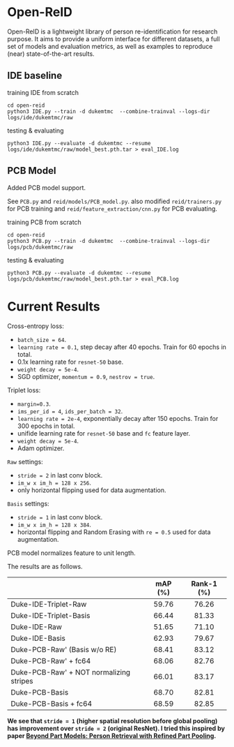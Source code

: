 # Open-ReID

Open-ReID is a lightweight library of person re-identification for research
purpose. It aims to provide a uniform interface for different datasets, a full
set of models and evaluation metrics, as well as examples to reproduce (near)
state-of-the-art results.

## IDE baseline
training IDE from scratch
```angular2html
cd open-reid
python3 IDE.py --train -d dukemtmc  --combine-trainval --logs-dir logs/ide/dukemtmc/raw
```


testing & evaluating
```angular2html
python3 IDE.py --evaluate -d dukemtmc --resume logs/ide/dukemtmc/raw/model_best.pth.tar > eval_IDE.log
```


## PCB Model

Added PCB model support.

See `PCB.py` and `reid/models/PCB_model.py`. also modified `reid/trainers.py` for PCB training and  `reid/feature_extraction/cnn.py` for PCB evaluating.

training PCB from scratch
```angular2html
cd open-reid
python3 PCB.py --train -d dukemtmc  --combine-trainval --logs-dir logs/pcb/dukemtmc/raw
```

testing & evaluating
```angular2html
python3 PCB.py --evaluate -d dukemtmc --resume logs/pcb/dukemtmc/raw/model_best.pth.tar > eval_PCB.log
```


# Current Results

Cross-entropy loss:
- `batch_size = 64`.
- `learning rate = 0.1`, step decay after 40 epochs. Train for 60 epochs in total.
- 0.1x learning rate for `resnet-50` base.
- `weight decay = 5e-4`.
- SGD optimizer, `momentum = 0.9`, `nestrov = true`.

Triplet loss:
- `margin=0.3`.
- `ims_per_id = 4`, `ids_per_batch = 32`.
- `learning rate = 2e-4`, exponentially decay after 150 epochs. Train for 300 epochs in total.
- unifide learning rate for `resnet-50` base and `fc` feature layer.
- `weight decay = 5e-4`.
- Adam optimizer.


`Raw` settings:
- `stride = 2` in last conv block.
- `im_w x im_h = 128 x 256`.
- only horizontal flipping used for data augmentation.

`Basis` settings:
- `stride = 1` in last conv block.
- `im_w x im_h = 128 x 384`.
- horizontal flipping and Random Erasing with `re = 0.5` used for data augmentation.

PCB model normalizes feature to unit length.

The results are as follows. 

|                                             | mAP (%) | Rank-1 (%) |
| ---                                         | :---: | :---: |
| Duke-IDE-Triplet-Raw                        | 59.76 | 76.26 |
| Duke-IDE-Triplet-Basis                      | 66.44 | 81.33 |
| Duke-IDE-Raw                                | 51.65 | 71.10 |
| Duke-IDE-Basis                              | 62.93 | 79.67 |
| Duke-PCB-Raw' (Basis w/o RE)                | 68.41 | 83.12 |
| Duke-PCB-Raw' + fc64                        | 68.06 | 82.76 |
| Duke-PCB-Raw' + NOT normalizing stripes     | 66.01 | 83.17 |
| Duke-PCB-Basis                              | 68.70 | 82.81 |
| Duke-PCB-Basis + fc64                       | 68.59 | 82.85 |


**We see that `stride = 1` (higher spatial resolution before global pooling) has improvement over `stride = 2` (original ResNet). I tried this inspired by paper [Beyond Part Models: Person Retrieval with Refined Part Pooling](https://arxiv.org/abs/1711.09349).**
